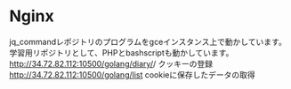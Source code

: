 # Nginx
jq_commandレポジトリのプログラムをgceインスタンス上で動かしています。<br>学習用リポジトリとして、PHPとbashscriptも動かしています。<br>
http://34.72.82.112:10500/golang/diary/<name>/<content> クッキーの登録<br>
http://34.72.82.112:10500/golang/list cookieに保存したデータの取得<br>


